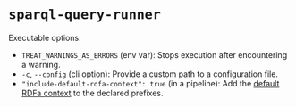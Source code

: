 # `sparql-query-runner`

Executable options:

- `TREAT_WARNINGS_AS_ERRORS` (env var): Stops execution after encountering a warning.
- `-c`, `--config` (cli option): Provide a custom path to a configuration file.
- `"include-default-rdfa-context": true` (in a pipeline): Add the [default RDFa context](https://www.w3.org/2011/rdfa-context/rdfa-1.1) to the declared prefixes.
